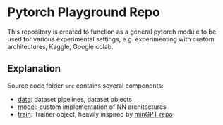 # Pytorch Playground Repo

This repository is created to function as a general pytorch module to be used for various experimental settings, e.g. experimenting with custom architectures, Kaggle, Google colab.

## Explanation
Source code folder `src` contains several components:
- [data](src/data): dataset pipelines, dataset objects
- [model](src/model): custom implementation of NN architectures
- [train](src/train): Trainer object, heavily inspired by [minGPT repo](https://github.com/karpathy/minGPT)
